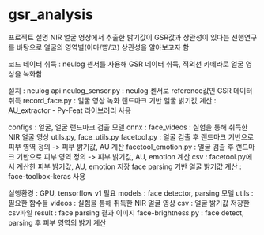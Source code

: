 # gsr_analysis
프로젝트 설명
NIR 얼굴 영상에서 추출한 밝기값이 GSR값과 상관성이 있다는 선행연구를 바탕으로 얼굴의 영역별(이마/뺨/코) 상관성을 알아보고자 함

코드
데이터 취득 : neulog 센서를 사용해 GSR 데이터 취득, 적외선 카메라로 얼굴 영상을 녹화함

설치 : neulog api
neulog_sensor.py : neulog 센서로 reference값인 GSR 데이터 취득
record_face.py : 얼굴 영상 녹화
랜드마크 기반 얼굴 밝기값 계산 : AU_extractor - Py-Feat 라이브러리 사용

configs : 얼굴, 얼굴 랜드마크 검출 모델
onnx :
face_videos : 실험을 통해 취득한 NIR 얼굴 영상
utils.py, face_utils.py
facetool.py : 얼굴 검출 후 랜드마크 기반으로 피부 영역 정의 -> 피부 밝기값, AU 계산
facetool_emotion.py : 얼굴 검출 후 랜드마크 기반으로 피부 영역 정의 -> 피부 밝기값, AU, emotion 계산
csv : facetool.py에서 계산한 피부 밝기값, AU, emotion 저장
face parsing 기반 얼굴 밝기값 계산 : face-toolbox-keras 사용

실행환경 : GPU, tensorflow v1 필요
models : face detector, parsing 모델
utils : 필요한 함수들
videos : 실험을 통해 취득한 NIR 얼굴 영상
csv : 얼굴 밝기값 저장한 csv파일
result : face parsing 결과 이미지
face-brightness.py : face detect, parsing 후 피부 영역의 밝기 계산
